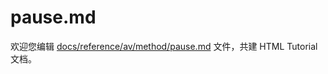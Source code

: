 pause.md
===

欢迎您编辑 <a target="__blank" href="https://github.com/jaywcjlove/html-tutorial/blob/main/docs/reference/av/method/pause.md">docs/reference/av/method/pause.md</a> 文件，共建 HTML Tutorial 文档。
